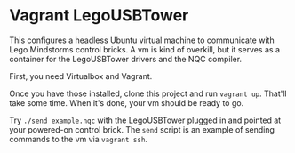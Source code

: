 # Vagrant LegoUSBTower

This configures a headless Ubuntu virtual machine to communicate with Lego Mindstorms control bricks. A vm is kind of overkill, but it serves as a container for the LegoUSBTower drivers and the NQC compiler.

First, you need Virtualbox and Vagrant.

Once you have those installed, clone this project and run `vagrant up`. That'll take some time. When it's done, your vm should be ready to go.

Try `./send example.nqc` with the LegoUSBTower plugged in and pointed at your powered-on control brick. The `send` script is an example of sending commands to the vm via `vagrant ssh`.
